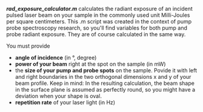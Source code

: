 ***rad_exposure_calculator.m*** calculates the radiant exposure of an incident pulsed laser beam on your sample in the commonly used unit Milli-Joules per square centimeters.
This .m script was created in the context of pump probe spectroscopy research, so you'll find variables for both pump and probe radiant exposure. They are of course calculated in the same way.

You must provide 

* **angle of incidence** (in °, degree)
* **power of your beam** right at the spot on the sample (in mW)
* the **size of your pump and probe spots** on the sample. Povide it with left and right boundaries in the two orthogonal dimensions x and y of your beam profile. Keep in mind: In the resulting calculation, the beam shape in the surface plane is assumed as perfectly round, so you might have a deviation when your shape is oval.
* **repetition rate** of your laser light (in Hz)
